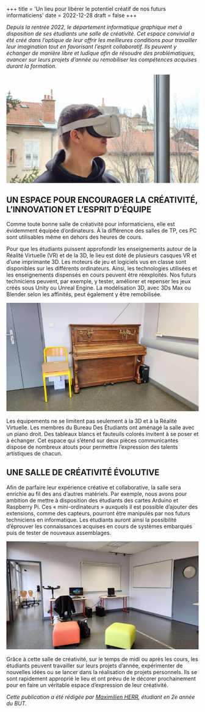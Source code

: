 +++
title = 'Un lieu pour libérer le potentiel créatif de nos futurs informaticiens'
date = 2022-12-28
draft = false
+++
  


*Depuis la rentrée 2022, le département informatique graphique met à disposition de ses étudiants une salle de créativité. Cet espace convivial a été créé dans l’optique de leur offrir les meilleures conditions pour travailler leur imagination tout en favorisant l’esprit collaboratif. Ils peuvent y échanger de manière libre et ludique afin de résoudre des problématiques, avancer sur leurs projets d’année ou remobiliser les compétences acquises durant la formation.*

![Étudiant de deuxième année, promotion 2022-2023, testant un casque de Réalité Virtuelle.](img/etudiant-informatique-graphique-puy-en-velay-casque-realite-virtuelle.jpg "Étudiant de deuxième année, promotion 2022-2023, testant un casque de Réalité Virtuelle.")

## UN ESPACE POUR ENCOURAGER LA CRÉATIVITÉ, L’INNOVATION ET L’ESPRIT D’ÉQUIPE

Comme toute bonne salle de créativité pour informaticiens, elle est évidemment équipée d’ordinateurs. À la différence des salles de TP, ces PC sont utilisables même en dehors des heures de cours.

Pour que les étudiants puissent approfondir les enseignements autour de la Réalité Virtuelle (VR) et de la 3D, le lieu est doté de plusieurs casques VR et d’une imprimante 3D. Les moteurs de jeu et logiciels vus en classe sont disponibles sur les différents ordinateurs. Ainsi, les technologies utilisées et les enseignements dispensés en cours peuvent être réexploités. Nos futurs techniciens peuvent, par exemple, y tester, améliorer et repenser les jeux créés sous Unity ou Unreal Engine. La modélisation 3D, avec 3Ds Max ou Blender selon les affinités, peut également y être remobilisée.

![Piano droit de la salle de créativité du département Informatique Graphique, IUT du Puy-en-Velay](img/salle-de-creativite-piano-droit-puy-en-velay-informatique-graphique-768x432%20(1).jpg "Piano droit de la salle de créativité du département Informatique Graphique, IUT du Puy-en-Velay")

Les équipements ne se limitent pas seulement à la 3D et à la Réalité Virtuelle. Les membres du Bureau Des Étudiants ont aménagé la salle avec un piano droit. Des tableaux blancs et fauteuils colorés invitent à se poser et à échanger. Cet espace qui s’étend sur deux pièces communicantes dispose de nombreux atouts pour permettre l’expression des talents artistiques de chacun.

## UNE SALLE DE CRÉATIVITÉ ÉVOLUTIVE

Afin de parfaire leur expérience créative et collaborative, la salle sera enrichie au fil des ans d’autres matériels. Par exemple, nous avons pour ambition de mettre à disposition des étudiants des cartes Arduino et Raspberry Pi. Ces « mini-ordinateurs » auxquels il est possible d’ajouter des extensions, comme des capteurs, pourront être manipulés par nos futurs techniciens en informatique. Les étudiants auront ainsi la possibilité d’éprouver les connaissances acquises en cours de systèmes embarqués puis de tester de nouveaux assemblages.

![Salle de créativité du département Informatique Graphique, IUT du Puy-en-Velay](img/salle-de-creativite-ordinateur-et-assises-puy-en-velay-informatique-graphique-768x432%20(1).jpg "Salle de créativité du département Informatique Graphique, IUT du Puy-en-Velay")

Grâce à cette salle de créativité, sur le temps de midi ou après les cours, les étudiants peuvent travailler sur leurs projets d’année, expérimenter de nouvelles idées ou se lancer dans la réalisation de projets personnels. Ils se sont rapidement approprié le lieu et ont prévu de le décorer prochainement pour en faire un véritable espace d’expression de leur créativité.

*Cette publication a été rédigée par [Maximilien HERR](https://www.linkedin.com/in/maximilien-herr/), étudiant en 2e année du BUT.*